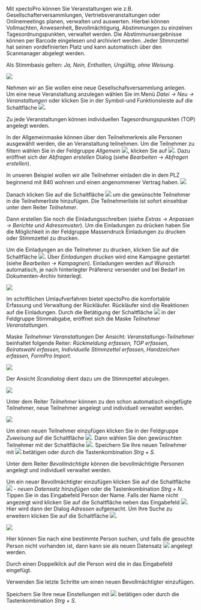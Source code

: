 Mit xpectoPro können Sie Veranstaltungen wie z.B.  Gesellschafterversammlungen, Vertriebsveranstaltungen oder Onlinemeetings planen, verwalten und auswerten. 
Hierbei können Vollmachten, Anwesenheit, Bevollmächtigung, Abstimmungen zu einzelnen Tagesordnungspunkten, verwaltet werden. Die Abstimmunsergebnisse können per Barcode eingelesen und archiviert werden. Jeder Stimmzettel hat seinen vordefinierten Platz und kann automatisch über den Scanmanager abgelegt werden.

Als Stimmbasis gelten: *Ja, Nein, Enthalten, Ungültig, ohne Weisung*.

![](http://xpecto.github.io/docs/img/img_1430841673284.png)

Nehmen wir an Sie wollen eine neue Gesellschafsversammlung anlegen. 
Um eine neue Veranstaltung anzulegen wählen Sie im Menü *Datei → Neu → Veranstaltungen* oder klicken Sie in der Symbol-und Funktionsleiste auf die Schaltfläche  ![](http://xpecto.github.io/docs/img/img_1429027370695.png). 

 Zu jede Veranstaltungen können individuellen Tagesordnungspunkten (TOP) angelegt werden. 

In der Allgemeinmaske können über den Teilnehmerkreis alle Personen ausgewählt werden, die an Veranstaltung teilnehmen. Um die Teilnehmer zu filtern wählen Sie in der Feldgruppe *Allgemein* ![](http://xpecto.github.io/docs/img/img_1432886377432.png), klicken Sie auf ![](http://xpecto.github.io/docs/img/img_1432890657651.png). Dazu eröffnet sich der *Abfragen erstellen* Dialog (siehe *Bearbeiten → Abfragen erstellen*). 

In unseren Beispiel wollen wir alle Teilnehmer einladen die in dem PLZ beginnend mit 840 wohnen und einen angenommener Vertrag haben.
![](http://xpecto.github.io/docs/img/img_1430841532256.png)


Danach klicken Sie auf die Schaltfläche ![](http://xpecto.github.io/docs/img/img_1432891106020.png) um die gewünschte Teilnehmer in die Teilnehmerliste hinzufügen. Die Teilnehmerliste ist sofort einsehbar unter dem Reiter *Teilnehmer*.

Dann erstellen Sie noch die Einladungsschreiben (siehe *Extras → Anpassen → Berichte und Adressmuster*).
Um die Einladungen zu drücken haben Sie die Möglichkeit in der Feldgruppe Massendruck Einladungen zu drucken oder Stimmzettel zu drucken.

Um die Einladungen  an die Teilnehmer  zu drucken, klicken Sie auf die  Schaltfläche ![](http://xpecto.github.io/docs/img/img_1433144034768.png). 
Über *Einladungen drucken* wird eine Kampagne gestartet (siehe *Bearbeiten → Kampagnen*). Einladungen werden auf Wunsch automatisch, je nach hinterlegter Präferenz  versendet und bei Bedarf im Dokumenten-Archiv hinterlegt. 

![](http://xpecto.github.io/docs/img/img_1432885282511.png)

Im schriftlichen Umlaufverfahren bietet xpectoPro die komfortable Erfassung  und Verwaltung der Rückläufer. Rückläufer sind die Reaktionen auf die Einladungen.
Durch die Betätigung der Schaltfläche ![](http://xpecto.github.io/docs/img/img_1433146421500.png) in der Feldgruppe Stimmabgabe, eröffnet sich die Maske *Teilnehmer Veranstaltungen*. 

Maske *Teilnehmer  Veranstaltungen*
Der Ansicht: *Veranstaltungs-Teilnehmer* beinhaltet folgende Reiter: *Rückmeldung erfassen, TOP erfassen, Beiratswahl erfassen, Individuelle Stimmzettel erfassen, Handzeichen erfassen, FormPro Import*.

![](http://xpecto.github.io/docs/img/img_1432887691419.png)

Der Ansicht *Scandialog* dient dazu um die Stimmzettel abzulegen.	

![](http://xpecto.github.io/docs/img/img_1432887789278.png)
										 									 
Unter dem Reiter *Teilnehmer* können zu den schon automatisch eingefügte Teilnehmer, neue Teilnehmer angelegt und individuell verwaltet werden.

![](http://xpecto.github.io/docs/img/img_1439205986640.png)

Um einen neuen Teilnehmer einzufügen klicken Sie in der Feldgruppe *Zuweisung* auf die Schaltfläche ![](http://xpecto.github.io/docs/img/img_1426499792252.png).  Dann wählen Sie den gewünschten Teilnehmer mit der Schaltfläche ![](http://xpecto.github.io/docs/img/img_1439206980898.png). Speichern Sie Ihre neuen Teilnehmer mit ![](http://xpecto.github.io/docs/img/img_1439207060262.png) betätigen oder durch die Tastenkombination *Strg + S.*

Unter dem Reiter *Bevollmächtigte* können die bevollmächtigte Personen angelegt und individuell verwaltet werden.

Um ein neuer Bevollmächtigter einzufügen klicken Sie auf die Schaltfläche ![](http://xpecto.github.io/docs/img/img_1439208928813.png) - *neuen Datensatz hinzufügen*  oder die Tastenkombination *Strg + N*.
Tippen Sie in das Eingabefeld Person der Name. Falls der Name nicht angezeigt wird klicken Sie auf die Schaltfläche neben das Eingabefeld ![](http://xpecto.github.io/docs/img/img_1439210074824.png). Hier wird dann der Dialog *Adressen* aufgemacht. Um Ihre Suche zu erweitern klicken Sie auf die Schaltfläche ![](http://xpecto.github.io/docs/img/img_1439209854957.png).

![](http://xpecto.github.io/docs/img/img_1439210969105.png)

Hier können Sie nach eine bestimmte Person suchen, und falls die gesuchte Person nicht vorhanden ist, dann kann sie als neuen Datensatz ![](http://xpecto.github.io/docs/img/img_1439209764662.png) angelegt werden.

Durch einen  Doppelklick auf die Person wird die in das Eingabefeld eingefügt. 

Verwenden Sie letzte Schritte um einen neuen Bevollmächtigter einzufügen.

 Speichern Sie Ihre neue Einstellungen mit ![](http://xpecto.github.io/docs/img/img_1439207060262.png) betätigen oder durch die Tastenkombination *Strg + S.*